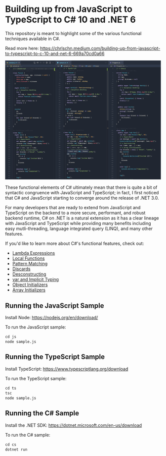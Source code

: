 # Building up from JavaScript to TypeScript to C# 10 and .NET 6

This repository is meant to highlight some of the various functional techniques available in C#.

Read more here: https://chrlschn.medium.com/building-up-from-javascript-to-typescript-to-c-10-and-net-6-669a70cd0a66

![JS vs TS vs CS](./js-ts-csharp.png)

These functional elements of C# ultimately mean that there is quite a bit of syntactic congruence with JavaScript and TypeScript; in fact, I first noticed that C# and JavaScript starting to converge around the release of .NET 3.0.

For many developers that are ready to extend from JavaScript and TypeScript on the backend to a more secure, performant, and robust backend runtime, C# on .NET is a natural extension as it has a clear lineage with JavaScript and TypeScript while providing many benefits including easy mutli-threading, language integrated query (LINQ), and many other features.

If you'd like to learn more about C#'s functional features, check out:

- [Lambda Expressions](https://docs.microsoft.com/en-us/dotnet/csharp/language-reference/operators/lambda-expressions)
- [Local Functions](https://docs.microsoft.com/en-us/dotnet/csharp/programming-guide/classes-and-structs/local-functions)
- [Pattern Matching](https://docs.microsoft.com/en-us/dotnet/csharp/fundamentals/functional/pattern-matching)
- [Discards](https://docs.microsoft.com/en-us/dotnet/csharp/fundamentals/functional/discards)
- [Desconstructing](https://docs.microsoft.com/en-us/dotnet/csharp/fundamentals/functional/deconstruct)
- [var and Implicit Typing](https://docs.microsoft.com/en-us/dotnet/csharp/language-reference/keywords/var)
- [Object Initializers](https://docs.microsoft.com/en-us/dotnet/csharp/programming-guide/classes-and-structs/how-to-initialize-objects-by-using-an-object-initializer)
- [Array Initializers](https://docs.microsoft.com/en-us/dotnet/csharp/programming-guide/arrays/single-dimensional-arrays)

## Running the JavaScript Sample

Install Node: https://nodejs.org/en/download/

To run the JavaScript sample:

```
cd js
node sample.js
```

## Running the TypeScript Sample

Install TypeScript: https://www.typescriptlang.org/download

To run the TypeScript sample:

```
cd ts
tsc
node sample.js
```

## Running the C# Sample

Install the .NET SDK: https://dotnet.microsoft.com/en-us/download

To run the C# sample:

```
cd cs
dotnet run
```